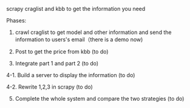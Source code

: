 scrapy craglist and kbb to get the information you need 

Phases:
1. crawl craglist to get model and other information and send the information to users's email（there is a demo now)

2. Post to get the price from kbb (to do)

3. Integrate part 1 and part 2 (to do)

4-1. Build a server to display the information (to do)

4-2. Rewrite 1,2,3 in scrapy (to do)

5. Complete the whole system and compare the two strategies (to do)
